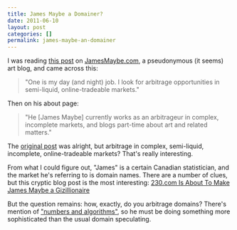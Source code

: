 ```yaml
---
title: James Maybe a Domainer?
date: 2011-06-10
layout: post
categories: []
permalink: james-maybe-an-domainer
---
```

I was reading [this post](http://www.jamesmaybe.com/blog/2010/12/scrambled-brains-i-got-a-toasted-mind/) on [JamesMaybe.com](http://jamesmaybe.com/), a pseudonymous (it seems) art blog, and came across this: 

> "One is my day (and night) job. I look for arbitrage opportunities in semi-liquid, online-tradeable markets." 

Then on his about page:

> "He [James Maybe] currently works as an arbitrageur in complex, incomplete markets, and blogs part-time about art and related matters."

The [original post](http://www.jamesmaybe.com/blog/2010/12/scrambled-brains-i-got-a-toasted-mind/) was alright, but arbitrage in complex, semi-liquid, incomplete, online-tradeable markets? That's really interesting. 

From what I could figure out, "James" is a certain Canadian statistician, and the market he's referring to is domain names. There are a number of clues, but this cryptic blog post is the most interesting: [230.com Is About To Make James Maybe a Gizillionaire](http://fragerfactor.blogspot.com/2009/08/230com-is-about-to-make-james-maybe.html)

But the question remains: how, exactly, do you arbitrage domains? There's mention of ["numbers and algorithms"](http://www.jamesmaybe.com/blog/2010/04/ship-me-back-home-from-a-secret-location/), so he must be doing something more sophisticated than the usual domain speculating.  